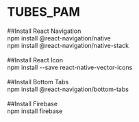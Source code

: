 # TUBES_PAM

##Install React Navigation <br />
npm install @react-navigation/native <br />
npm install @react-navigation/native-stack <br />
<br />
##Install React Icon <br />
npm install --save react-native-vector-icons <br />
<br />
##Install Bottom Tabs <br />
npm install @react-navigation/bottom-tabs <br />
<br />
##Install Firebase <br />
npm install firebase <br />
